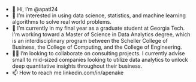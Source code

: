 - 👋 Hi, I’m @apatl24
- 👀 I’m interested in using data science, statistics, and machine learning algorithms to solve real world problems.
- 🌱 I’m currently in my final year as a graduate student at Georgia Tech. I'm working toward a Master of Science in Data Analytics degree, which is an interdisciplinary program between the Scheller College of Business, the College of Computing, and the College of Engineering.
- :woman_technologist: I’m looking to collaborate on consulting projects. I currently advise small to mid-sized companies looking to utilize data analytics to unlock deep quantitative insights throughout their business.
- 📫 How to reach me linkedin.com/in/apenake

<!---
apatl24/apatl24 is a ✨ special ✨ repository because its `README.md` (this file) appears on your GitHub profile.
You can click the Preview link to take a look at your changes.
--->
